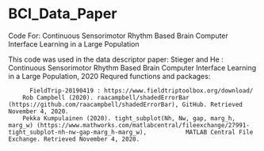 # BCI_Data_Paper
Code For: Continuous Sensorimotor Rhythm Based Brain Computer Interface Learning in a Large Population

This code was used in the data descriptor paper: Stieger and He : Continuous Sensorimotor Rhythm Based Brain Computer Interface Learning in a Large Population, 2020
Requred functions and packages:

	      FieldTrip-20190419 : https://www.fieldtriptoolbox.org/download/ 
        Rob Campbell (2020). raacampbell/shadedErrorBar (https://github.com/raacampbell/shadedErrorBar), GitHub. Retrieved November 4, 2020.
        Pekka Kumpulainen (2020). tight_subplot(Nh, Nw, gap, marg_h, marg_w) (https://www.mathworks.com/matlabcentral/fileexchange/27991-tight_subplot-nh-nw-gap-marg_h-marg_w),           MATLAB Central File Exchange. Retrieved November 4, 2020.
